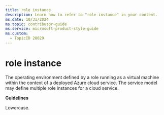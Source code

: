 ```yaml
---
title: role instance
description: Learn how to refer to "role instance" in your content.
ms.date: 10/31/2024
ms.topic: contributor-guide
ms.service: microsoft-product-style-guide
ms.custom:
  - TopicID 28029
---
```



# role instance

The operating environment defined by a role running as a virtual machine within the context of a deployed Azure cloud service. The service model may define multiple role instances for a cloud service.

**Guidelines**

Lowercase.

